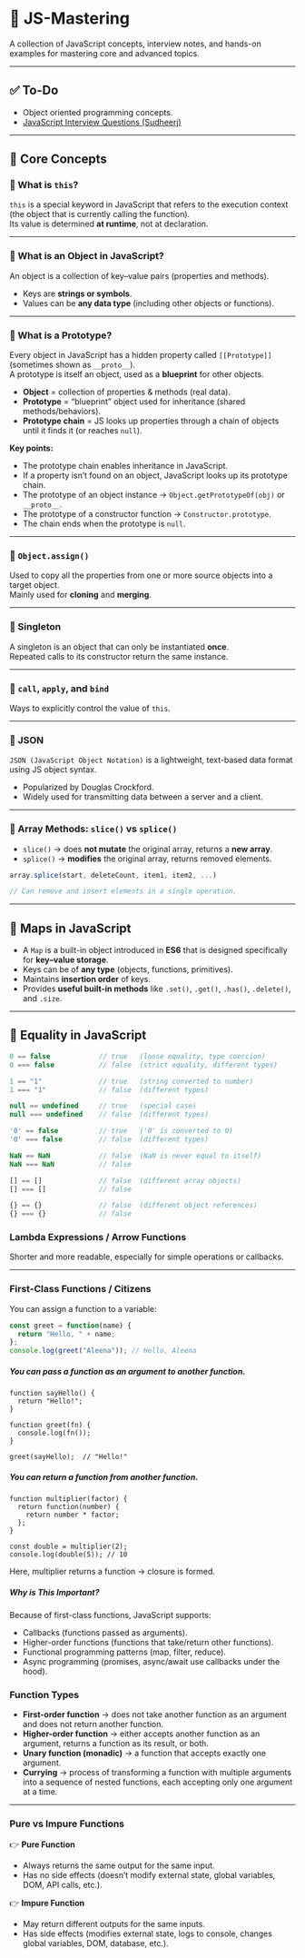 # 📘 JS-Mastering  

A collection of JavaScript concepts, interview notes, and hands-on examples for mastering core and advanced topics.  

---

## ✅ To-Do  
- Object oriented programming concepts.  
- [JavaScript Interview Questions (Sudheerj)](https://github.com/sudheerj/javascript-interview-questions?tab=readme-ov-file#why-is-it-important-to-remove-event-listeners-after-use)  

---

## 🔹 Core Concepts  

### 🔸 What is `this`?  
`this` is a special keyword in JavaScript that refers to the execution context (the object that is currently calling the function).  
Its value is determined **at runtime**, not at declaration.  

---

### 🔸 What is an Object in JavaScript?  
An object is a collection of key–value pairs (properties and methods).  

- Keys are **strings or symbols**.  
- Values can be **any data type** (including other objects or functions).  

---

### 🔸 What is a Prototype?  
Every object in JavaScript has a hidden property called `[[Prototype]]` (sometimes shown as `__proto__`).  
A prototype is itself an object, used as a **blueprint** for other objects.  

- **Object** = collection of properties & methods (real data).  
- **Prototype** = “blueprint” object used for inheritance (shared methods/behaviors).  
- **Prototype chain** = JS looks up properties through a chain of objects until it finds it (or reaches `null`).  

**Key points:**  
- The prototype chain enables inheritance in JavaScript.  
- If a property isn’t found on an object, JavaScript looks up its prototype chain.  
- The prototype of an object instance → `Object.getPrototypeOf(obj)` or `__proto__`.  
- The prototype of a constructor function → `Constructor.prototype`.  
- The chain ends when the prototype is `null`.  

---

### 🔸 `Object.assign()`  
Used to copy all the properties from one or more source objects into a target object.  
Mainly used for **cloning** and **merging**.  

---

### 🔸 Singleton  
A singleton is an object that can only be instantiated **once**.  
Repeated calls to its constructor return the same instance.  

---

### 🔸 `call`, `apply`, and `bind`  
Ways to explicitly control the value of `this`.  

---

### 🔸 JSON  
`JSON (JavaScript Object Notation)` is a lightweight, text-based data format using JS object syntax.  
- Popularized by Douglas Crockford.  
- Widely used for transmitting data between a server and a client.  

---

### 🔸 Array Methods: `slice()` vs `splice()`  
- `slice()` → does **not mutate** the original array, returns a **new array**.  
- `splice()` → **modifies** the original array, returns removed elements.  

```js
array.splice(start, deleteCount, item1, item2, ...)

// Can remove and insert elements in a single operation.
```

---

## 🔸 Maps in JavaScript  

- A `Map` is a built-in object introduced in **ES6** that is designed specifically for **key–value storage**.  
- Keys can be of **any type** (objects, functions, primitives).  
- Maintains **insertion order** of keys.  
- Provides **useful built-in methods** like `.set()`, `.get()`, `.has()`, `.delete()`, and `.size`.  

---

## 🔸 Equality in JavaScript  

```js
0 == false            // true   (loose equality, type coercion)
0 === false           // false  (strict equality, different types)

1 == "1"              // true   (string converted to number)
1 === "1"             // false  (different types)

null == undefined     // true   (special case)
null === undefined    // false  (different types)

'0' == false          // true   ('0' is converted to 0)
'0' === false         // false  (different types)

NaN == NaN            // false  (NaN is never equal to itself)
NaN === NaN           // false

[] == []              // false  (different array objects)
[] === []             // false

{} == {}              // false  (different object references)
{} === {}             // false
```

### Lambda Expressions / Arrow Functions  
Shorter and more readable, especially for simple operations or callbacks.  

---

### First-Class Functions / Citizens  

You can assign a function to a variable:  
```js
const greet = function(name) {
  return "Hello, " + name;
};
console.log(greet("Aleena")); // Hello, Aleena
```
##### You can pass a function as an argument to another function.
```
function sayHello() {
  return "Hello!";
}

function greet(fn) {
  console.log(fn()); 
}

greet(sayHello);  // "Hello!"
```
##### You can return a function from another function.
```
function multiplier(factor) {
  return function(number) {
    return number * factor;
  };
}

const double = multiplier(2);
console.log(double(5)); // 10
```
Here, multiplier returns a function → closure is formed.
##### Why is This Important?
 Because of first-class functions, JavaScript supports:
- Callbacks (functions passed as arguments).
- Higher-order functions (functions that take/return other functions).
- Functional programming patterns (map, filter, reduce).
- Async programming (promises, async/await use callbacks under the hood).
### Function Types  

- **First-order function** → does not take another function as an argument and does not return another function.  
- **Higher-order function** → either accepts another function as an argument, returns a function as its result, or both.  
- **Unary function (monadic)** → a function that accepts exactly one argument.  
- **Currying** → process of transforming a function with multiple arguments into a sequence of nested functions, each accepting only one argument at a time.  

---

### Pure vs Impure Functions  

👉 **Pure Function**  
- Always returns the same output for the same input.  
- Has no side effects (doesn’t modify external state, global variables, DOM, API calls, etc.).  

👉 **Impure Function**  
- May return different outputs for the same inputs.  
- Has side effects (modifies external state, logs to console, changes global variables, DOM, database, etc.).  

